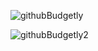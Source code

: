 ![githubBudgetly](https://user-images.githubusercontent.com/83884600/180341503-b154f4b3-df12-4f3a-816b-6f4ddfd32cfe.jpg)


![githubBudgetly2](https://user-images.githubusercontent.com/83884600/180341513-e0785e3f-f747-4fa5-bbcc-9ee29e61a327.jpg)
